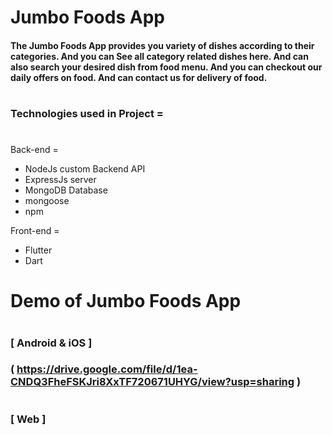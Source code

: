 # Jumbo Foods App
#### The Jumbo Foods App provides you variety of dishes according to their categories. And you can See all category related dishes here. And can also search your desired dish from food menu. And you can checkout our daily offers on food. And can contact us for delivery of food.
#
### Technologies used in Project =
# 
Back-end =
 - NodeJs custom Backend API
 - ExpressJs server 
 - MongoDB Database 
 - mongoose
 - npm

Front-end =
 - Flutter
 - Dart
# 
# 
# Demo of Jumbo Foods App
# 
### [ Android & iOS ]
### ( https://drive.google.com/file/d/1ea-CNDQ3FheFSKJri8XxTF720671UHYG/view?usp=sharing )
# 
### [ Web ]
### 
